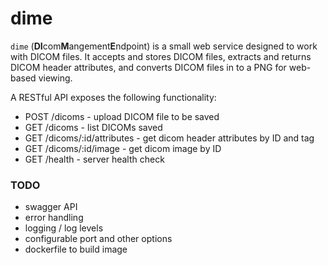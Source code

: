 # dime

`dime` (**DI**com**M**angement**E**ndpoint) is a small web service designed to work with DICOM files. It accepts and stores DICOM files, extracts and returns DICOM header attributes, and converts DICOM files in to a PNG for web-based viewing.

A RESTful API exposes the following functionality:
- POST /dicoms - upload DICOM file to be saved
- GET  /dicoms - list DICOMs saved
- GET  /dicoms/:id/attributes - get dicom header attributes by ID and tag
- GET  /dicoms/:id/image - get dicom image by ID
- GET  /health - server health check

### TODO
- swagger API
- error handling
- logging / log levels
- configurable port and other options
- dockerfile to build image

